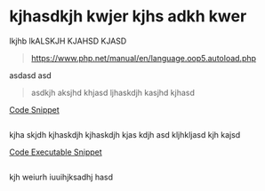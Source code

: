 # kjhasdkjh kwjer kjhs adkh kwer

lkjhb lkALSKJH KJAHSD KJASD

> https://www.php.net/manual/en/language.oop5.autoload.php

asdasd asd

> asdkjh aksjhd khjasd
> ljhaskdjh kasjhd kjhasd

[Code Snippet](./../../../Code/Bang/Bong/Blah.php)

```php

```

kjha skjdh kjhaskdjh kjhaskdjh kjas kdjh asd kljhkljasd kjh kajsd

[Code Executable Snippet](./../../../Code/Bang/Bong/Boo.php)

```php

```

kjh weiurh iuuihjksadhj hasd

